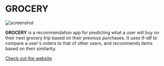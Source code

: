 # **GROCERY**
![screenshot](https://user-images.githubusercontent.com/30049606/67609556-3fb15800-f742-11e9-816f-2fbd88091b7c.png)

**GROCERY** is a recommendation app for predicting what a user will buy on their next
grocery trip based on their previous purchases. It uses tf-idf to compare a user's
orders to that of other users, and recommends items based on their similarity.

[Check out the website](https://grocery-paulo.herokuapp.com/)
